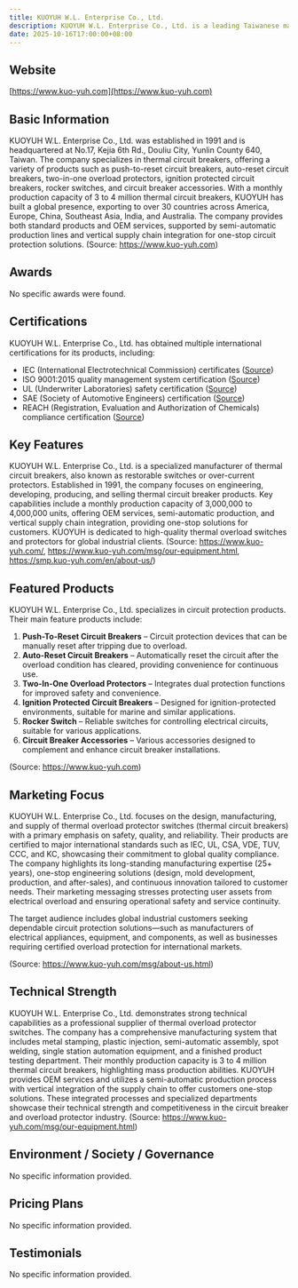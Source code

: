 ```yaml
---
title: KUOYUH W.L. Enterprise Co., Ltd.
description: KUOYUH W.L. Enterprise Co., Ltd. is a leading Taiwanese manufacturer founded in 1991, specializing in the engineering, development, production, and sales of thermal circuit breakers and related circuit protection products for global markets.
date: 2025-10-16T17:00:00+08:00
---
```


## Website

[https://www.kuo-yuh.com](https://www.kuo-yuh.com)

## Basic Information

KUOYUH W.L. Enterprise Co., Ltd. was established in 1991 and is headquartered at No.17, Kejia 6th Rd., Douliu City, Yunlin County 640, Taiwan. The company specializes in thermal circuit breakers, offering a variety of products such as push-to-reset circuit breakers, auto-reset circuit breakers, two-in-one overload protectors, ignition protected circuit breakers, rocker switches, and circuit breaker accessories. With a monthly production capacity of 3 to 4 million thermal circuit breakers, KUOYUH has built a global presence, exporting to over 30 countries across America, Europe, China, Southeast Asia, India, and Australia. The company provides both standard products and OEM services, supported by semi-automatic production lines and vertical supply chain integration for one-stop circuit protection solutions.
(Source: https://www.kuo-yuh.com)

## Awards

No specific awards were found.

## Certifications

KUOYUH W.L. Enterprise Co., Ltd. has obtained multiple international certifications for its products, including:

- IEC (International Electrotechnical Commission) certificates ([Source](https://www.kuo-yuh.com/msg/IEC-certificates.html))
- ISO 9001:2015 quality management system certification ([Source](https://www.kuo-yuh.com/msg/ISO-certificates.html))
- UL (Underwriter Laboratories) safety certification ([Source](https://www.kuo-yuh.com/msg/UL-certificates.html))
- SAE (Society of Automotive Engineers) certification ([Source](https://www.kuo-yuh.com/msg/SAE-certificates.html))
- REACH (Registration, Evaluation and Authorization of Chemicals) compliance certification ([Source](https://www.kuo-yuh.com/msg/REACH-certificates.html))

## Key Features

KUOYUH W.L. Enterprise Co., Ltd. is a specialized manufacturer of thermal circuit breakers, also known as restorable switches or over-current protectors. Established in 1991, the company focuses on engineering, developing, producing, and selling thermal circuit breaker products. Key capabilities include a monthly production capacity of 3,000,000 to 4,000,000 units, offering OEM services, semi-automatic production, and vertical supply chain integration, providing one-stop solutions for customers. KUOYUH is dedicated to high-quality thermal overload switches and protectors for global industrial clients.
(Source: https://www.kuo-yuh.com/, https://www.kuo-yuh.com/msg/our-equipment.html, https://smp.kuo-yuh.com/en/about-us/)

## Featured Products

KUOYUH W.L. Enterprise Co., Ltd. specializes in circuit protection products. Their main feature products include:

1. **Push-To-Reset Circuit Breakers** – Circuit protection devices that can be manually reset after tripping due to overload.
2. **Auto-Reset Circuit Breakers** – Automatically reset the circuit after the overload condition has cleared, providing convenience for continuous use.
3. **Two-In-One Overload Protectors** – Integrates dual protection functions for improved safety and convenience.
4. **Ignition Protected Circuit Breakers** – Designed for ignition-protected environments, suitable for marine and similar applications.
5. **Rocker Switch** – Reliable switches for controlling electrical circuits, suitable for various applications.
6. **Circuit Breaker Accessories** – Various accessories designed to complement and enhance circuit breaker installations.

(Source: https://www.kuo-yuh.com)

## Marketing Focus

KUOYUH W.L. Enterprise Co., Ltd. focuses on the design, manufacturing, and supply of thermal overload protector switches (thermal circuit breakers) with a primary emphasis on safety, quality, and reliability. Their products are certified to major international standards such as IEC, UL, CSA, VDE, TUV, CCC, and KC, showcasing their commitment to global quality compliance. The company highlights its long-standing manufacturing expertise (25+ years), one-stop engineering solutions (design, mold development, production, and after-sales), and continuous innovation tailored to customer needs. Their marketing messaging stresses protecting user assets from electrical overload and ensuring operational safety and service continuity.

The target audience includes global industrial customers seeking dependable circuit protection solutions—such as manufacturers of electrical appliances, equipment, and components, as well as businesses requiring certified overload protection for international markets.

(Source: https://www.kuo-yuh.com/msg/about-us.html)

## Technical Strength

KUOYUH W.L. Enterprise Co., Ltd. demonstrates strong technical capabilities as a professional supplier of thermal overload protector switches. The company has a comprehensive manufacturing system that includes metal stamping, plastic injection, semi-automatic assembly, spot welding, single station automation equipment, and a finished product testing department. Their monthly production capacity is 3 to 4 million thermal circuit breakers, highlighting mass production abilities. KUOYUH provides OEM services and utilizes a semi-automatic production process with vertical integration of the supply chain to offer customers one-stop solutions. These integrated processes and specialized departments showcase their technical strength and competitiveness in the circuit breaker and overload protector industry.
(Source: https://www.kuo-yuh.com/msg/our-equipment.html)

## Environment / Society / Governance

No specific information provided.

## Pricing Plans

No specific information provided.

## Testimonials

No specific information provided.